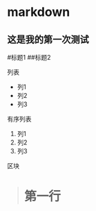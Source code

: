 markdown
========
这是我的第一次测试
-----

#标题1
##标题2

列表
* 列1
* 列2
* 列3

有序列表
1. 列1
2. 列2
3. 列3

区块
> # 第一行
>
